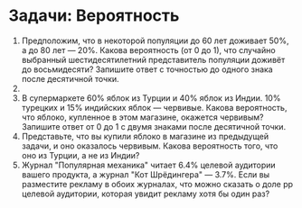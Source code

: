# Задачи: Вероятность

<ol>
	<li> Предположим, что в некоторой популяции до 60 лет доживает 50%, а до 80 лет — 20%. Какова вероятность (от 0 до 1), что случайно выбранный шестидесятилетний представитель популяции доживёт до восьмидесяти? Запишите ответ с точностью до одного знака после десятичной точки. </li>
	<li> </li>
	<li> В супермаркете 60% яблок из Турции и 40% яблок из Индии. 10% турецких и 15% индийских яблок — червивые. Какова вероятность, что яблоко, купленное в этом магазине, окажется червивым? Запишите ответ от 0 до 1 с двумя знаками после десятичной точки. </li>
	<li> Представьте, что вы купили яблоко в магазине из предыдущей задачи, и оно оказалось червивым. Какова вероятность того, что оно из Турции, а не из Индии? </li>
	<li> Журнал "Популярная механика" читает 6.4% целевой аудитории вашего продукта, а журнал "Кот Шрёдингера" — 3.7%. Если вы разместите рекламу в обоих журналах, что можно сказать о доле pp целевой аудитории, которая увидит рекламу хотя бы один раз? </li>
</ol>